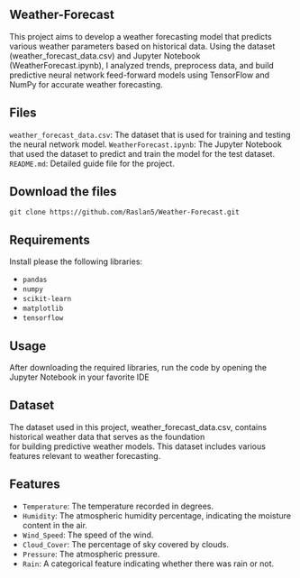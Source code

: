 ## Weather-Forecast

This project aims to develop a weather forecasting model that predicts various weather parameters based on historical data. Using the dataset (weather_forecast_data.csv) and Jupyter Notebook (WeatherForecast.ipynb), I analyzed trends, preprocess data, and build predictive neural network feed-forward models using TensorFlow and NumPy for accurate weather forecasting.

## Files
 `weather_forecast_data.csv`: The dataset that is used for training and testing the neural network model.
 `WeatherForecast.ipynb`: The Jupyter Notebook that used the dataset to predict and train the model for the test dataset.
 `README.md`: Detailed guide file for the project.

 ## Download the files
 ```git clone https://github.com/Raslan5/Weather-Forecast.git```
 ## Requirements
 Install please the following libraries:
  - `pandas`
  - `numpy`
  - `scikit-learn`
  - `matplotlib`
  - `tensorflow`
 ## Usage
 After downloading the required libraries, run the code by opening the Jupyter Notebook in your favorite IDE
 ## Dataset
 The dataset used in this project, weather_forecast_data.csv, contains historical weather data that serves as the foundation  
 for building predictive weather models. This dataset includes various features relevant to weather forecasting.
 ## Features
  - `Temperature`: The temperature recorded in degrees.
  - `Humidity`: The atmospheric humidity percentage, indicating the moisture content in the air.
  - `Wind_Speed`: The speed of the wind.
  - `Cloud_Cover`: The percentage of sky covered by clouds.
  - `Pressure`: The atmospheric pressure.
  - `Rain`: A categorical feature indicating whether there was rain or not.
